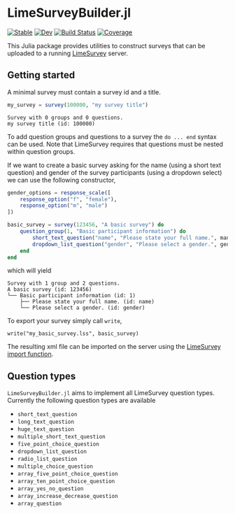 # LimeSurveyBuilder.jl

[![Stable](https://img.shields.io/badge/docs-stable-blue.svg)](https://p-gw.github.io/LimeSurveyBuilder.jl/stable)
[![Dev](https://img.shields.io/badge/docs-dev-blue.svg)](https://p-gw.github.io/LimeSurveyBuilder.jl/dev)
[![Build Status](https://github.com/p-gw/LimeSurveyBuilder.jl/actions/workflows/CI.yml/badge.svg?branch=main)](https://github.com/p-gw/LimeSurveyBuilder.jl/actions/workflows/CI.yml?query=branch%3Amain)
[![Coverage](https://codecov.io/gh/p-gw/LimeSurveyBuilder.jl/branch/main/graph/badge.svg)](https://codecov.io/gh/p-gw/LimeSurveyBuilder.jl)

This Julia package provides utilities to construct surveys that can be uploaded to a running [LimeSurvey](https://www.limesurvey.org/) server. 

## Getting started
A minimal survey must contain a survey id and a title.

```julia
my_survey = survey(100000, "my survey title")
```
```
Survey with 0 groups and 0 questions.
my survey title (id: 100000)
```

To add question groups and questions to a survey the `do ... end` syntax can be used. Note that LimeSurvey requires that questions must be nested within question groups. 

If we want to create a basic survey asking for the name (using a short text question) and gender of the survey participants (using a dropdown select) we can use the following constructor,

```julia
gender_options = response_scale([
    response_option("f", "female"),
    response_option("m", "male")
])

basic_survey = survey(123456, "A basic survey") do
    question_group(1, "Basic participant information") do
        short_text_question("name", "Please state your full name.", mandatory=true),
        dropdown_list_question("gender", "Please select a gender.", gender_options, other=true, mandatory=true)
    end
end
```

which will yield 

```
Survey with 1 group and 2 questions.
A basic survey (id: 123456)
└── Basic participant information (id: 1)
    ├── Please state your full name. (id: name)
    └── Please select a gender. (id: gender)
```

To export your survey simply call `write`,

```
write("my_basic_survey.lss", basic_survey)
```

The resulting xml file can be imported on the server using the [LimeSurvey import function](https://manual.limesurvey.org/Surveys_-_introduction#Import_a_survey).

## Question types
`LimeSurveyBuilder.jl` aims to implement all LimeSurvey question types. Currently the following question types are available

- `short_text_question`
- `long_text_question`
- `huge_text_question`
- `multiple_short_text_question`
- `five_point_choice_question`
- `dropdown_list_question`
- `radio_list_question`
- `multiple_choice_question`
- `array_five_point_choice_question`
- `array_ten_point_choice_question`
- `array_yes_no_question`
- `array_increase_decrease_question`
- `array_question`
